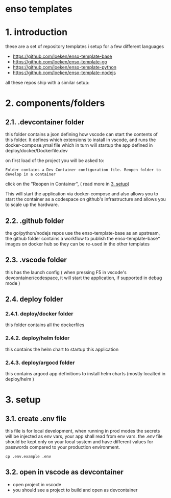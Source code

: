 # enso templates

# 1. introduction
these are a set of repository templates i setup for a few different languages

- https://github.com/loeken/enso-template-base
- https://github.com/loeken/enso-template-go
- https://github.com/loeken/enso-template-python
- https://github.com/loeken/enso-template-nodejs

all these repos ship with a similar setup:

# 2. components/folders
## 2.1. .devcontainer folder
this folder contains a json defining how vscode can start the contents of this folder. It defines which extensions to install in vscode, and runs the docker-compose.ymal file which in turn will startup the app defined in deploy/docker/Dockerfile.dev

on first load of the project you will be asked to:
```
Folder contains a Dev Container configuration file. Reopen folder to develop in a container
```

click on the "Reopen in Container", ( read more in [3. setup](#3-setup))

This will start the application via docker-compose and also allows you to start the container as a codespace on github's infrastructure and allows you to scale up the hardware.

## 2.2. .github folder
the go/python/nodejs repos use the enso-template-base as an upstream, the github folder contains a workflow to publish the enso-template-base* images on docker hub so they can be re-used in the other templates

## 2.3. .vscode folder
this has the launch config ( when pressing F5 in vscode's devcontainer/codespace, it will start the application, if supported in debug mode )

## 2.4. deploy folder
### 2.4.1. deploy/docker folder
this folder contains all the dockerfiles

### 2.4.2. deploy/helm folder
this contains the helm chart to startup this application

### 2.4.3. deploy/argocd folder
this contains argocd app definitions to install helm charts (mostly localted in deploy/helm )

# 3. setup
## 3.1. create .env file
this file is for local development, when running in prod modes the secrets will be injected as env vars, your app shall read from env vars. the .env file should be kept only on your local system and have different values for passwords compared to your production environment.
```
cp .env.example .env
```

## 3.2. open in vscode as devcontainer
- open project in vscode
- you should see a project to build and open as devcontainer
